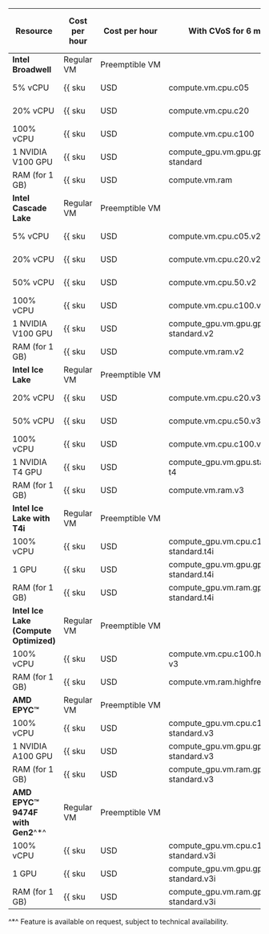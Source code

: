 | Resource | Cost per hour | Cost per hour | With CVoS for 6 months | With CVoS for 1 year |
| --- | --- | --- | --- | ---
| **Intel Broadwell** | Regular VM | Preemptible&nbsp;VM | |
| 5% vCPU | {{ sku|USD|compute.vm.cpu.c05|string }} | {{ sku|USD|compute.vm.cpu.c05.preemptible|string }} | − | − |
| 20% vCPU | {{ sku|USD|compute.vm.cpu.c20|string }} | {{ sku|USD|compute.vm.cpu.c20.preemptible|string }} | − | − |
| 100% vCPU | {{ sku|USD|compute.vm.cpu.c100|string }} | {{ sku|USD|compute.vm.cpu.c100.preemptible|string }} | − | − |
| 1 NVIDIA V100 GPU | {{ sku|USD|compute_gpu.vm.gpu.gpu-standard|string }} | {{ sku|USD|compute_gpu.vm.gpu.gpu-standard.preemptible|string }} | − | − |
| RAM (for 1 GB) | {{ sku|USD|compute.vm.ram|string }} | {{ sku|USD|compute.vm.ram.preemptible|string }} | − | − |
| **Intel Cascade Lake** | Regular VM | Preemptible&nbsp;VM | |
| 5% vCPU | {{ sku|USD|compute.vm.cpu.c05.v2|string }} | {{ sku|USD|compute.vm.cpu.c05.preemptible.v2|string }} | − | − |
| 20% vCPU | {{ sku|USD|compute.vm.cpu.c20.v2|string }} | {{ sku|USD|compute.vm.cpu.c20.preemptible.v2|string }} | − | − |
| 50% vCPU | {{ sku|USD|compute.vm.cpu.50.v2|string }} | {{ sku|USD|compute.vm.cpu.c50.preemptible.v2|string }} | − | − |
| 100% vCPU | {{ sku|USD|compute.vm.cpu.c100.v2|string }} | {{ sku|USD|compute.vm.cpu.c100.preemptible.v2|string }} | {{ sku|USD|v1.commitment.selfcheckout.m6.compute.vm.cpu.c100.standard.v2|string }} | {{ sku|USD|v1.commitment.selfcheckout.y1.compute.vm.cpu.c100.standard.v2|string }} |
| 1 NVIDIA V100 GPU | {{ sku|USD|compute_gpu.vm.gpu.gpu-standard.v2|string }} | {{ sku|USD|compute_gpu.vm.gpu.gpu-standard.preemptible.v2|string }} | − | − |
| RAM (for 1 GB) | {{ sku|USD|compute.vm.ram.v2|string }} | {{ sku|USD|compute.vm.ram.preemptible.v2|string }} | {{ sku|USD|v1.commitment.selfcheckout.m6.compute.vm.ram.standard.v2|string }} | {{ sku|USD|v1.commitment.selfcheckout.y1.compute.vm.ram.standard.v2|string }} |
| **Intel Ice Lake** | Regular VM | Preemptible&nbsp;VM | |
| 20% vCPU | {{ sku|USD|compute.vm.cpu.c20.v3|string }} | {{ sku|USD|compute.vm.cpu.c20.preemptible.v3|string }} | − | − |
| 50% vCPU | {{ sku|USD|compute.vm.cpu.c50.v3|string }} | {{ sku|USD|compute.vm.cpu.c50.preemptible.v3|string }} | − | − |
| 100% vCPU | {{ sku|USD|compute.vm.cpu.c100.v3|string }} | {{ sku|USD|compute.vm.cpu.c100.preemptible.v3|string }} | {{ sku|USD|v1.commitment.selfcheckout.m6.compute.vm.cpu.c100.standard.v3|string }} | {{ sku|USD|v1.commitment.selfcheckout.y1.compute.vm.cpu.c100.standard.v3|string }} |
| 1 NVIDIA T4 GPU | {{ sku|USD|compute_gpu.vm.gpu.standard.v3-t4|string }} | {{ sku|USD|compute_gpu.vm.gpu.standard.v3-t4.preemptible|string }} | − | − |
| RAM (for 1 GB) | {{ sku|USD|compute.vm.ram.v3|string }} | {{ sku|USD|compute.vm.ram.preemptible.v3|string }} | {{ sku|USD|v1.commitment.selfcheckout.m6.compute.vm.ram.standard.v3|string }} | {{ sku|USD|v1.commitment.selfcheckout.y1.compute.vm.ram.standard.v3|string }} |
| **Intel Ice Lake with T4i** | Regular VM | Preemptible&nbsp;VM  | | |
| 100% vCPU | {{ sku|USD|compute_gpu.vm.cpu.c100.gpu-standard.t4i|string }} | {{ sku|USD|compute_gpu.vm.cpu.c100.gpu-standard.preemptible.t4i|string }} | - | - |
| 1 GPU | {{ sku|USD|compute_gpu.vm.gpu.gpu-standard.t4i|string }} | {{ sku|USD|compute_gpu.vm.gpu.gpu-standard.preemptible.t4i|string }} | - | - |
| RAM (for 1 GB) | {{ sku|USD|compute_gpu.vm.ram.gpu-standard.t4i|string }} | {{ sku|USD|compute_gpu.vm.ram.gpu-standard.preemptible.t4i|string }} | - | - |
| **Intel Ice Lake (Compute Optimized)** | Regular VM | Preemptible&nbsp;VM | | |
| 100% vCPU | {{ sku|USD|compute.vm.cpu.c100.highfreq-v3|string }} | - | − | − |
| RAM (for 1 GB) | {{ sku|USD|compute.vm.ram.highfreq-v3|string }} | - | − | − |
| **AMD EPYC™** | Regular VM | Preemptible&nbsp;VM | |
| 100% vCPU | {{ sku|USD|compute_gpu.vm.cpu.c100.gpu-standard.v3|string }} | {{ sku|USD|compute_gpu.vm.cpu.c100.gpu-standard.preemptible.v3|string }} | − | − |
| 1 NVIDIA A100 GPU | {{ sku|USD|compute_gpu.vm.gpu.gpu-standard.v3|string }} | {{ sku|USD|compute_gpu.vm.gpu.gpu-standard.preemptible.v3|string }} | − | − |
| RAM (for 1 GB) | {{ sku|USD|compute_gpu.vm.ram.gpu-standard.v3|string }} | {{ sku|USD|compute_gpu.vm.ram.gpu-standard.preemptible.v3|string }} | − | − |
| **AMD EPYC™ 9474F with Gen2**^*^ | Regular VM | Preemptible&nbsp;VM  | | |
| 100% vCPU | {{ sku|USD|compute_gpu.vm.cpu.c100.gpu-standard.v3i|string }} | {{ sku|USD|compute_gpu.vm.cpu.c100.gpu-standard.preemptible.v3i|string }} | - | - |
| 1 GPU | {{ sku|USD|compute_gpu.vm.gpu.gpu-standard.v3i|string }} | {{ sku|USD|compute_gpu.vm.gpu.gpu-standard.preemptible.v3i|string }} | - | - |
| RAM (for 1 GB) | {{ sku|USD|compute_gpu.vm.ram.gpu-standard.v3i|string }} | {{ sku|USD|compute_gpu.vm.ram.gpu-standard.preemptible.v3i|string }} | - | - |

^*^ Feature is available on request, subject to technical availability.
